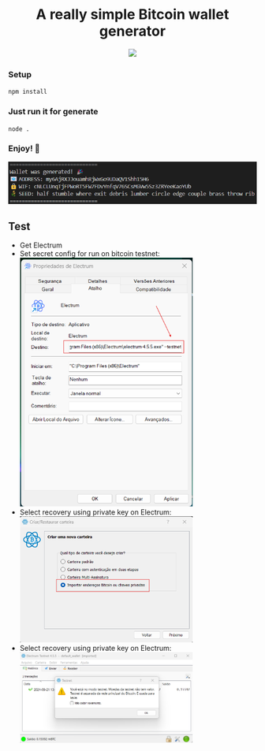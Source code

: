 
<h1 align='center'>
  A really simple Bitcoin wallet generator
</h1>

 <p align='center'>

  <a href='https://pay.blink.sv/sanlim?amount=0&memo=&display=USD'>
     <img src='https://github.com/alexandresanlim/alexandresanlim/assets/5353685/ca997d22-da69-428f-bce6-ce5a3df274cf' />
  </a>
 <p/>

### Setup
```npm 
npm install 
```

### Just run it for generate
```node 
node .
```

### Enjoy! 🎉
<img src='https://github.com/alexandresanlim/simplebtcwalletgenerator/blob/main/src/img/wallet_generated.png?raw=true' />


## Test

- Get Electrum
- Set secret config for run on bitcoin testnet: <br/>
  <img src='https://github.com/alexandresanlim/simplebtcwalletgenerator/blob/main/src/img/electrum_config.png?raw=true' width=350 />
- Select recovery using private key on Electrum:<br/>
  <img src='https://github.com/alexandresanlim/simplebtcwalletgenerator/blob/main/src/img/electrum_config_2.png?raw=true' width=350 />
- Select recovery using private key on Electrum:<br/>
  <img src='https://github.com/alexandresanlim/simplebtcwalletgenerator/blob/main/src/img/electrum_config_3.png?raw=true' width=350 />







